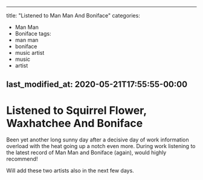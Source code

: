  
---
title: "Listened to Man Man And Boniface"
categories:
  - Man Man
  - Boniface
tags:
  - man man
  - boniface
  - music artist
  - music
  - artist
  
last_modified_at: 2020-05-21T17:55:55-00:00
---

# Listened to Squirrel Flower, Waxhatchee And Boniface

Been yet another long sunny day after a decisive day of work information overload with the heat going up a notch even more. During work listening to the latest record of Man Man and Boniface (again), would highly recommend!

Will add these two artists also in the next few days.
